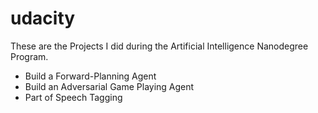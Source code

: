 # udacity

These are the Projects I did during the Artificial Intelligence Nanodegree Program.

- Build a Forward-Planning Agent
- Build an Adversarial Game Playing Agent
- Part of Speech Tagging
